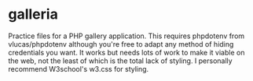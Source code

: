 # galleria
Practice files for a PHP gallery application. This requires phpdotenv from vlucas/phpdotenv although you're free to adapt any method of hiding credentials you want.
It works but needs lots of work to make it viable on the web, not the least of which is the total lack of styling. I personally recommend W3school's w3.css for styling. 
